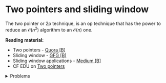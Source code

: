 # Two pointers and sliding window
The two pointer or 2p technique, is an op technique that has the power to reduce an $\mathcal{O}(n^2)$ algorithm to an $\mathcal{O}(n)$ one.

**Reading material:**
* Two pointers - [Quora [B]](https://www.quora.com/q/techparoksha/The-Two-Pointer-Algorithm)
* Sliding window - [GFG [B]](https://www.geeksforgeeks.org/window-sliding-technique/)
* Sliding window applications - [Medium [B]](https://medium.com/techie-delight/top-problems-on-sliding-window-technique-8e63f1e2b1fa)
* CF EDU on [Two pointers](https://codeforces.com/edu/course/2/lesson/9)

<details>
<summary>Problems</summary>
<ul>
    <li><a href="https://codeforces.com/problemset/problem/381/A">CF 381 A Sereja and Dima</a></li>
    <li><a href="https://codeforces.com/problemset/problem/6/C">CF 6 C Alice, Bob and Chocolate</a></li>
    <li><a href="https://codeforces.com/problemset/problem/1343/C">CF 1343 C Alternating Subsequence</a></li>
    <li><a href="https://codeforces.com/problemset/problem/1462/A">CF 1462 A Favorite Sequence</a></li>
    <li><a href="https://codeforces.com/problemset/problem/676/C">CF 676 C Vasya and String</a></li>
    <li><a href="https://codeforces.com/contest/1354/problem/B">CF 1354 B Ternary String</a></li>
    <li><a href="https://codeforces.com/problemset/problem/279/B">CF 279 B Books</a></li>
    <li><a href="https://codeforces.com/problemset/problem/1199/C">CF 1199 C MP3</a></li>
    <li><a href="https://codeforces.com/contest/296/problem/C">CF 296 C Greg and Array</a></li>
    <li><a href="https://codeforces.com/contest/1006/problem/C">CF 1006 C Three Parts of the Array</a></li>
</ul>
</details>
